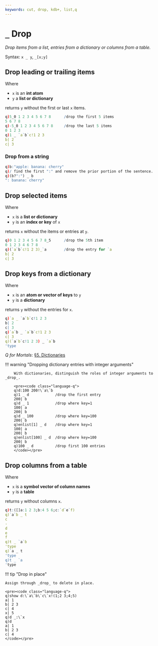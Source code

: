 ```yaml
---
keywords: cut, drop, kdb+, list,q
---
```


# `_` Drop



_Drop items from a list, entries from a dictionary or columns from a table._

Syntax: `x _ y`, `_[x;y]`


## Drop leading or trailing items 

Where

-   `x` is an **int atom**
-   `y` a **list or dictionary**

returns `y` without the first or last `x` items.

```q
q)5_0 1 2 3 4 5 6 7 8      /drop the first 5 items
5 6 7 8
q)-5_0 1 2 3 4 5 6 7 8     /drop the last 5 items
0 1 2 3
q)1 _ `a`b`c!1 2 3
b| 2
c| 3
```


### Drop from a string

```q
q)b:"apple: banana: cherry"
q)/ find the first ":" and remove the prior portion of the sentence.
q)(b?":") _ b
": banana: cherry"
```


## Drop selected items

Where

-   `x` is a **list or dictionary**
-   `y` is an **index or key** of `x`

returns `x` without the items or entries at `y`.

```q
q)0 1 2 3 4 5 6 7 8_5      /drop the 5th item
0 1 2 3 4 6 7 8
q)(`a`b`c!1 2 3)_`a        /drop the entry for `a
b| 2
c| 3
```


## Drop keys from a dictionary

Where

-   `x` is an **atom or vector of keys** to `y`
-   `y` is a **dictionary**

returns `y` without the entries for `x`. 

```q
q)`a _ `a`b`c!1 2 3
b| 2
c| 3
q)`a`b _ `a`b`c!1 2 3
c| 3
q)(`a`b`c!1 2 3) _ `a`b
'type
```

<i class="far fa-hand-point-right"></i> 
_Q for Mortals_: [§5. Dictionaries](http://code.kx.com/q4m3/5_Dictionaries/#522-extracting-a-sub-dictionary)

!!! warning "Dropping dictionary entries with integer arguments"

        With dictionaries, distinguish the roles of integer arguments to _drop_.

        <pre><code class="language-q">
        q)d:100 200!\`a\`b
        q)1 _ d            /drop the first entry
        200| b
        q)d _ 1            /drop where key=1
        100| a
        200| b
        q)d _ 100          /drop where key=100
        200| b
        q)enlist[1] _ d    /drop where key=1
        100| a
        200| b
        q)enlist[100] _ d  /drop where key=100
        200| b
        q)100 _ d          /drop first 100 entries
        </code></pre>


## Drop columns from a table

Where

-   `x` is a **symbol vector of column names** 
-   `y` is a **table**

returns `y` without columns `x`.

```q
q)t:([]a:1 2 3;b:4 5 6;c:`d`e`f)
q)`a`b _ t
c
-
d
e
f
q)t _ `a`b
'type
q)`a _ t
'type
q)t _ `a
'type
```

!!! tip "Drop in place"

    Assign through _drop_ to delete in place. 

    <pre><code class="language-q">
    q)show d:\`a\`b\`c\`x!(1;2 3;4;5)
    a| 1
    b| 2 3
    c| 4
    x| 5
    q)d _:\`x
    q)d
    a| 1
    b| 2 3
    c| 4
    </code></pre>


